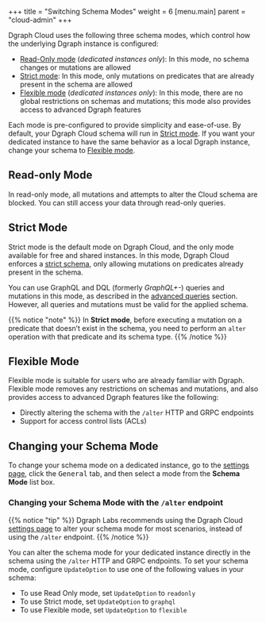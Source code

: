 +++
title = "Switching Schema Modes"
weight = 6
[menu.main]
    parent = "cloud-admin"
+++

Dgraph Cloud uses the following three schema modes, which control how the
underlying Dgraph instance is configured:

- [Read-Only mode](#read-only-mode) (*dedicated instances only*): In this mode, no
  schema changes or mutations are allowed
- [Strict mode](#strict-mode): In this mode, only mutations on predicates that
  are already present in the schema are allowed
- [Flexible mode](#flexible-mode) (*dedicated instances only*): In this mode,
  there are no global restrictions on schemas and mutations; this mode also
  provides access to advanced Dgraph features

Each mode is pre-configured to provide simplicity and ease-of-use. By default,
your Dgraph Cloud schema will run in [Strict mode](#strict-mode). If you want 
your dedicated instance to have the same behavior as a local Dgraph instance,
change your schema to [Flexible mode](#flexible-mode). 

## Read-only Mode

In read-only mode, all mutations and attempts to alter the Cloud schema are
blocked. You can still access your data through read-only queries.

## Strict Mode

Strict mode is the default mode on Dgraph Cloud, and the only mode available for
free and shared instances. In this mode, Dgraph Cloud enforces a [strict schema](https://dgraph.io/docs/deploy/dgraph-administration/#restricting-mutation-operations), only allowing mutations on
predicates already present in the schema.

You can use GraphQL and DQL (formerly *GraphQL+-*) queries and mutations in this
mode, as described in the [advanced queries](/advanced-queries/) section.
However, all queries and mutations must be valid for the applied schema.

{{% notice "note" %}}
In **Strict mode**, before executing a mutation on a predicate that doesn’t
exist in the schema, you need to perform an `alter` operation with that
predicate and its schema type.
{{% /notice %}}

## Flexible Mode

Flexible mode is suitable for users who are already familiar with Dgraph.
Flexible mode removes any restrictions on schemas and mutations, and also
provides access to advanced Dgraph features like the following:

* Directly altering the schema with the `/alter` HTTP and GRPC endpoints
* Support for access control lists (ACLs)

## Changing your Schema Mode

To change your schema mode on a dedicated instance, go to the [settings page](https://cloud.dgraph.io/_/settings),
click the <kbd>General</kbd> tab, and then select a mode from the
**Schema Mode** list box.

### Changing your Schema Mode with the `/alter` endpoint

{{% notice "tip" %}}
Dgraph Labs recommends using the Dgraph Cloud [settings page](https://cloud.dgraph.io/_/settings)
to alter your schema mode for most scenarios, instead of using the `/alter` endpoint.
{{% /notice %}}

You can alter the schema mode for your dedicated instance directly in the schema
using the `/alter` HTTP and GRPC endpoints. To set your schema mode, configure
`UpdateOption` to use one of the following values in your schema:

* To use Read Only mode, set `UpdateOption` to `readonly`
* To use Strict mode, set `UpdateOption` to `graphql`
* To use Flexible mode, set `UpdateOption` to `flexible`
